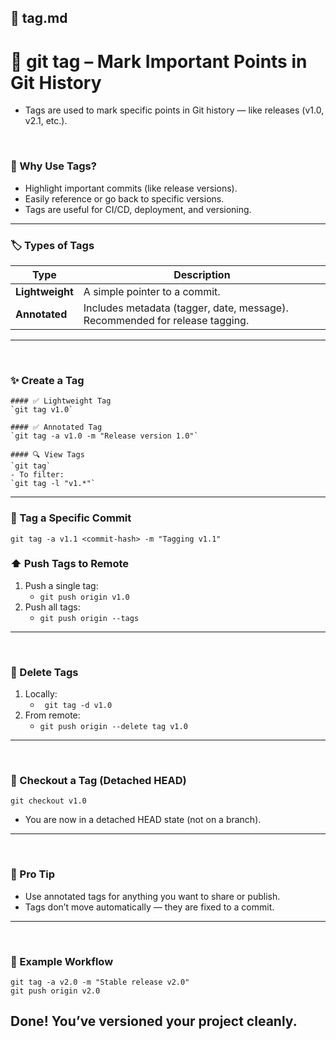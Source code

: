 ## 📄 tag.md
# 🔖 git tag – Mark Important Points in Git History
- Tags are used to mark specific points in Git history — like releases (v1.0, v2.1, etc.).

<br>

### 🎯 Why Use Tags?
- Highlight important commits (like release versions).
- Easily reference or go back to specific versions.
- Tags are useful for CI/CD, deployment, and versioning.

---

### 🏷️ Types of Tags
| Type            | Description                                                                 |
| --------------- | --------------------------------------------------------------------------- |
| **Lightweight** | A simple pointer to a commit.                                               |
| **Annotated**   | Includes metadata (tagger, date, message). Recommended for release tagging. |


---
<br>

### ✨ Create a Tag
```
#### ✅ Lightweight Tag 
`git tag v1.0`

#### ✅ Annotated Tag
`git tag -a v1.0 -m "Release version 1.0"`

#### 🔍 View Tags
`git tag`
- To filter:
`git tag -l "v1.*"`
```


---


### 📌 Tag a Specific Commit
`git tag -a v1.1 <commit-hash> -m "Tagging v1.1"`


### ⬆️ Push Tags to Remote
1. Push a single tag:
   - `git push origin v1.0`
2. Push all tags:
   - `git push origin --tags`


---
<br>

### 🧽 Delete Tags
1. Locally:
   - ` git tag -d v1.0`
2. From remote:
   - `git push origin --delete tag v1.0`

---
<br>


### 🛫 Checkout a Tag (Detached HEAD)

`git checkout v1.0`
- You are now in a detached HEAD state (not on a branch).

---
<br>


### 🧠 Pro Tip
- Use annotated tags for anything you want to share or publish.
- Tags don’t move automatically — they are fixed to a commit.


---
<br>

### 📁 Example Workflow
```
git tag -a v2.0 -m "Stable release v2.0"
git push origin v2.0
```

## Done! You’ve versioned your project cleanly.







  
